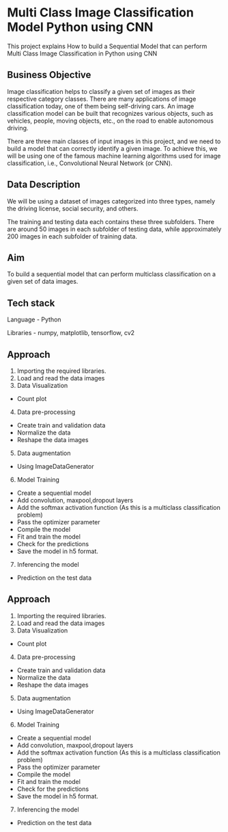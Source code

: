 
# Multi Class Image Classification Model Python using CNN

This project explains How to build a Sequential Model that can perform Multi Class Image Classification in Python using CNN


## Business Objective
Image classification helps to classify a given set of images as their respective category classes. There are many applications of image classification today, one of them being self-driving cars. An image classification model can be built that recognizes various objects, such as vehicles, people, moving objects, etc., on the road to enable autonomous driving.

There are three main classes of input images in this project, and we need to build a model that can correctly identify a given image. To achieve this, we will be using one of the famous machine learning algorithms used for image classification, i.e., Convolutional Neural Network (or CNN).
## Data Description

We will be using a dataset of images categorized into three types, namely the driving license, social security, and others.

The training and testing data each contains these three subfolders. There are around 50 images in each subfolder of testing data, while approximately 200 images in each subfolder of training data.
## Aim

To build a sequential model that can perform multiclass classification on a given set of data images.


## Tech stack

Language - Python

Libraries - numpy, matplotlib, tensorflow, cv2
## Approach

1. Importing the required libraries. 
2. Load and read the data images 
3. Data Visualization 
* Count plot
4. Data pre-processing 
* Create train and validation data 
* Normalize the data 
* Reshape the data images 
5. Data augmentation 
* Using ImageDataGenerator 
6. Model Training 
* Create a sequential model 
* Add convolution, maxpool,dropout layers  
* Add the softmax activation function (As this is a multiclass classification problem) 
* Pass the optimizer parameter 
* Compile the model  
* Fit and train the model 
* Check for the predictions 
* Save the model in h5 format. 
7. Inferencing the model 
* Prediction on the test data 

## Approach

1. Importing the required libraries. 
2. Load and read the data images 
3. Data Visualization 
* Count plot
4. Data pre-processing 
* Create train and validation data 
* Normalize the data 
* Reshape the data images 
5. Data augmentation 
* Using ImageDataGenerator 
6. Model Training 
* Create a sequential model 
* Add convolution, maxpool,dropout layers  
* Add the softmax activation function (As this is a multiclass classification problem) 
* Pass the optimizer parameter 
* Compile the model  
* Fit and train the model 
* Check for the predictions 
* Save the model in h5 format. 
7. Inferencing the model 
* Prediction on the test data 

